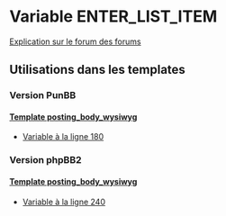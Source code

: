 # Variable ENTER_LIST_ITEM
[Explication sur le forum des forums](http://forum.forumactif.com/t294113-listing-des-variables#ENTER_LIST_ITEM)
## Utilisations dans les templates
### Version PunBB
#### [Template posting_body_wysiwyg](punbb/posting_body_wysiwyg.md)
* [Variable à la ligne 180](../punbb/posting_body_wysiwyg.tpl#L180)
### Version phpBB2
#### [Template posting_body_wysiwyg](subsilver/posting_body_wysiwyg.md)
* [Variable à la ligne 240](../subsilver/posting_body_wysiwyg.tpl#L240)